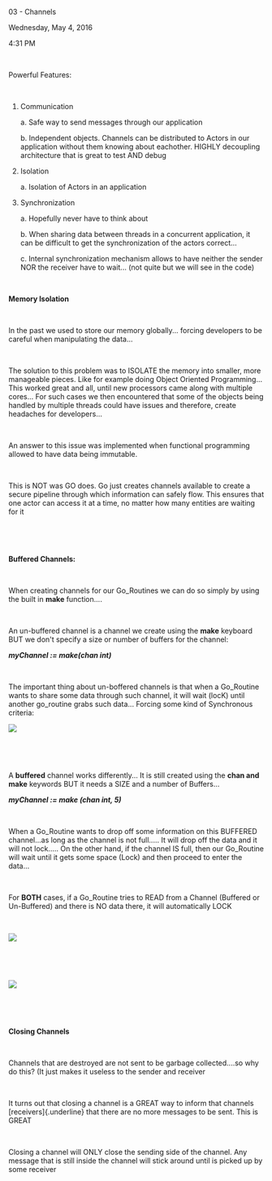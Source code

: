 03 - Channels

Wednesday, May 4, 2016

4:31 PM

 

Powerful Features:

 

1.  Communication

    a.  Safe way to send messages through our application

    b.  Independent objects. Channels can be distributed to Actors in our application without them knowing about eachother. HIGHLY decoupling architecture that is great to test AND debug

2.  Isolation

    a.  Isolation of Actors in an application

3.  Synchronization

    a.  Hopefully never have to think about

    b.  When sharing data between threads in a concurrent application, it can be difficult to get the synchronization of the actors correct...

    c.  Internal synchronization mechanism allows to have neither the sender NOR the receiver have to wait... (not quite but we will see in the code)

 

**Memory Isolation**

 

In the past we used to store our memory globally... forcing developers to be careful when manipulating the data...

 

The solution to this problem was to ISOLATE the memory into smaller, more manageable pieces. Like for example doing Object Oriented Programming... This worked great and all, until new processors came along with multiple cores... For such cases we then encountered that some of the objects being handled by multiple threads could have issues and therefore, create headaches for developers...

 

An answer to this issue was implemented when functional programming allowed to have data being immutable.

 

This is NOT was GO does. Go just creates channels available to create a secure pipeline through which information can safely flow. This ensures that one actor can access it at a time, no matter how many entities are waiting for it

 

 

**Buffered Channels:**

 

When creating channels for our Go_Routines we can do so simply by using the built in **make** function....

 

An un-buffered channel is a channel we create using the **make** keyboard BUT we don\'t specify a size or number of buffers for the channel:

***myChannel := make(chan int)***

 

The important thing about un-boffered channels is that when a Go_Routine wants to share some data through such channel, it will wait (locK) until another go_routine grabs such data... Forcing some kind of Synchronous criteria:

![](002_03_-_Channels_000.png)

 

 

A **buffered** channel works differently... It is still created using the **chan and make** keywords BUT it needs a SIZE and a number of Buffers...

***myChannel := make (chan int, 5)***

 

When a Go_Routine wants to drop off some information on this BUFFERED channel...as long as the channel is not full..... It will drop off the data and it will not lock..... On the other hand, if the channel IS full, then our Go_Routine will wait until it gets some space (Lock) and then proceed to enter the data...

 

For **BOTH** cases, if a Go_Routine tries to READ from a Channel (Buffered or Un-Buffered) and there is NO data there, it will automatically LOCK

 

![](002_03_-_Channels_001.png)

 

 

![](002_03_-_Channels_002.png)

 

 

**Closing Channels**

 

Channels that are destroyed are not sent to be garbage collected....so why do this? (It just makes it useless to the sender and receiver

 

It turns out that closing a channel is a GREAT way to inform that channels [receivers]{.underline} that there are no more messages to be sent. This is GREAT

 

Closing a channel will ONLY close the sending side of the channel. Any message that is still inside the channel will stick around until is picked up by some receiver
